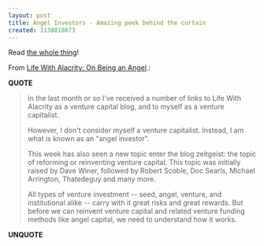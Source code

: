 ```yaml
---
layout: post
title: Angel Investors - Amazing peek behind the curtain
created: 1138818873
---
```

<p>Read <a href="http://www.lifewithalacrity.com/2006/01/on_being_an_ang.html">the whole thing</a>!</p>  <p>From <a href="http://www.lifewithalacrity.com/2006/01/on_being_an_ang.html">Life With Alacrity: On Being an Angel</a>.:</p> <p><strong>QUOTE</strong></p><blockquote><p>In the last month or so I've received a number of links to Life With Alacrity as a venture capital blog, and to myself as a venture capitalist. </p> <p>However, I don't consider myself a venture capitalist. Instead, I am what is known as an &quot;angel investor&quot;. </p> <p>This week has also seen a new topic enter the blog zeitgeist: the topic of reforming or reinventing venture capital. This topic was initially raised by Dave Winer, followed by Robert Scoble, Doc Searls, Michael Arrington, Thatedeguy and many more. </p> <p>All types of venture investment -- seed, angel, venture, and institutional alike -- carry with it great risks and great rewards. But before we can reinvent venture capital and related venture funding methods like angel capital, we need to understand how it works.</p> </blockquote><p><strong>UNQUOTE</strong></p>  
